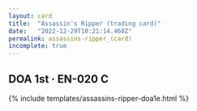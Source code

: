 ```yaml
---
layout: card
title:  "Assassin's Ripper (trading card)"
date:   "2022-12-29T10:21:14.460Z"
permalink: assassins-ripper_(card)
incomplete: true
---
```


## DOA 1st &middot; EN-020 C

{% include templates/assassins-ripper-doa1e.html %}
